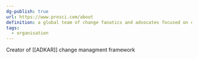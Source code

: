 ```yaml
---
dg-publish: true
url: https://www.prosci.com/about
definition: a global team of change fanatics and advocates focused on customer success.
tags:
  - organisation
---
```

Creator of [[ADKAR]] change managment framework